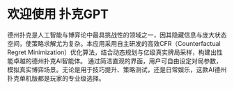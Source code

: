 # 欢迎使用 扑克GPT

德州扑克是人工智能与博弈论中最具挑战性的领域之一，因其隐藏信息与庞大状态空间，使策略求解尤为复杂。本应用采用自主研发的高效CFR（Counterfactual Regret Minimization）优化算法，结合动态规划与亿级真实牌局采样，构建出性能卓越的德州扑克AI智能体。 通过简洁直观的界面，用户可自由设定对局参数，模拟真实博弈场景。无论是用于技巧提升、策略测试，还是日常娱乐，这款AI德州扑克单机版都是玩家的专业级选择。
